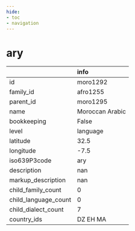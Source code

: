 ```yaml
---
hide:
- toc
- navigation
---
```

# ary
|                      | info            |
|:---------------------|:----------------|
| id                   | moro1292        |
| family_id            | afro1255        |
| parent_id            | moro1295        |
| name                 | Moroccan Arabic |
| bookkeeping          | False           |
| level                | language        |
| latitude             | 32.5            |
| longitude            | -7.5            |
| iso639P3code         | ary             |
| description          | nan             |
| markup_description   | nan             |
| child_family_count   | 0               |
| child_language_count | 0               |
| child_dialect_count  | 7               |
| country_ids          | DZ EH MA        |